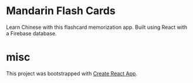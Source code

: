 # Mandarin Flash Cards
Learn Chinese with this flashcard memorization app. Built using React with a Firebase database.

# misc

This project was bootstrapped with [Create React App](https://github.com/facebook/create-react-app).
